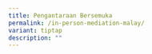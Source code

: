 ```yaml
---
title: Pengantaraan Bersemuka
permalink: /in-person-mediation-malay/
variant: tiptap
description: ""
---
```

